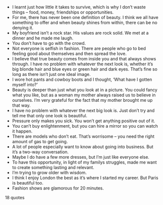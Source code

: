  - I learnt just how little it takes to survive, which is why I don’t waste things – food, money, friendships or opportunities.
 - For me, there has never been one definition of beauty. I think we all have something to offer and when beauty shines from within, there can be no denying it.
 - My boyfriend isn’t a rock star. His values are rock solid. We met at a dinner and he made me laugh.
 - You don’t have to go with the crowd.
 - Not everyone is selfish in fashion. There are people who go to bed feeling good about themselves and then spread the love.
 - I believe that true beauty comes from inside you and that always shows through. I have no problem with whatever the next look is, whether it’s big blonde hair and blue eyes or green hair and dark eyes. That’s fine so long as there isn’t just one ideal image.
 - I wore hot pants and cowboy boots and I thought, ‘What have I gotten myself into?’
 - Beauty is deeper than just what you look at in a picture. You could fancy what you like, but as a woman my mother always raised us to believe in ourselves. I’m very grateful for the fact that my mother brought me up that way.
 - I have no problem with whatever the next big look is. Just don’t try and tell me that only one look is beautiful.
 - Pressure only makes you sick. You won’t get anything positive out of it.
 - You can’t buy enlightenment, but you can hire a mirror so you can watch it happen.
 - There are models who don’t eat. That’s worrisome – you need the right amount of gas to get going.
 - A lot of people especially want to know about going into business. But it’s a two-way conversation.
 - Maybe I do have a few more dresses, but I’m just like everyone else.
 - To have this opportunity, in light of my familys struggles, made me want to create something lasting and relevant.
 - I’m trying to grow older with wisdom.
 - I think I enjoy London the best as it’s where I started my career. But Paris is beautiful too.
 - Fashion shows are glamorous for 20 minutes.

18 quotes
